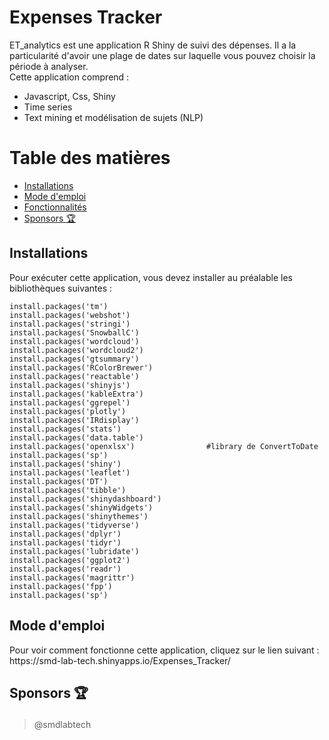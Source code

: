 # Expenses Tracker  
ET_analytics est une application R Shiny de suivi des dépenses. Il a la particularité d'avoir une plage de dates sur laquelle vous pouvez choisir la période à analyser.  
Cette application comprend :
- Javascript, Css, Shiny
- Time series
- Text mining et modélisation de sujets (NLP)

# Table des matières  
- [Installations](#install)
- [Mode d'emploi](#usage)
- [Fonctionnalités](#features)
- [Sponsors 🏆](#sponsors)

<h2 id="install">Installations</h2>

Pour exécuter cette application, vous devez installer au préalable les bibliothèques suivantes :

```
install.packages('tm')
install.packages('webshot')
install.packages('stringi')
install.packages('SnowballC')
install.packages('wordcloud')
install.packages('wordcloud2')
install.packages('gtsummary')
install.packages('RColorBrewer')
install.packages('reactable')
install.packages('shinyjs')
install.packages('kableExtra')
install.packages('ggrepel')
install.packages('plotly')
install.packages('IRdisplay')
install.packages('stats')
install.packages('data.table')
install.packages('openxlsx')                #library de ConvertToDate 
install.packages('sp')
install.packages('shiny')
install.packages('leaflet')
install.packages('DT')
install.packages('tibble') 
install.packages('shinydashboard')
install.packages('shinyWidgets')
install.packages('shinythemes')
install.packages('tidyverse')
install.packages('dplyr')
install.packages('tidyr')
install.packages('lubridate')
install.packages('ggplot2')
install.packages('readr')
install.packages('magrittr')
install.packages('fpp')
install.packages('sp')
```

<h2 id="install">Mode d'emploi</h2>
Pour voir comment fonctionne cette application, cliquez sur le lien suivant :  
 https://smd-lab-tech.shinyapps.io/Expenses_Tracker/




<h2 id="sponsors">

Sponsors 🏆

</h2>

> @smdlabtech



